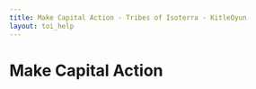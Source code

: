 ```yaml
---
title: Make Capital Action - Tribes of Isoterra - KitleOyun
layout: toi_help
---
```


<h1 class="h1">Make Capital Action</h1>

